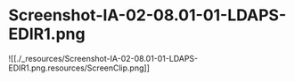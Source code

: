 # Screenshot-IA-02-08.01-01-LDAPS-EDIR1.png

![[./_resources/Screenshot-IA-02-08.01-01-LDAPS-EDIR1.png.resources/ScreenClip.png]]
